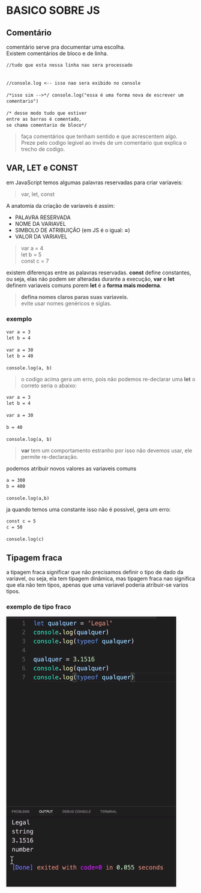 # BASICO SOBRE JS

## Comentário

comentário serve pra documentar uma escolha.  
Existem comentários de bloco e de linha.

    //tudo que esta nessa linha nao sera processado


    //console.log <-- isso nao sera exibido no console

    /*isso sim -->*/ console.log("essa é uma forma nova de escrever um comentario")

    /* desse modo tudo que estiver 
    entre as barras é comentado, 
    se chama comentario de bloco*/

> faça comentários que tenham sentido e que acrescentem algo.  
> Preze pelo codigo legivel ao invés de um comentario que explica o trecho de codigo.

## VAR, LET e CONST

em JavaScript temos algumas palavras reservadas para criar variaveis:
> var, let, const

A anatomia da criação de variaveis é assim:

- PALAVRA RESERVADA
- NOME DA VARIAVEL
- SIMBOLO DE ATRIBUIÇÃO (em JS é o igual: **=**)
- VALOR DA VARIAVEL

> var a = 4  
> let b = 5  
> const c = 7  

existem diferenças entre as palavras reservadas. **const** define constantes, ou seja, elas não podem ser alteradas durante a execução, **var** e **let** definem variaveis comuns porem **let** é a **forma mais moderna**.

> **defina nomes claros paras suas variaveis.**  
> evite usar nomes genéricos e siglas.

### exemplo

    var a = 3
    let b = 4

    var a = 30
    let b = 40

    console.log(a, b)

> o codigo acima gera um erro, pois não podemos re-declarar uma **let** o correto seria o abaixo:

    var a = 3
    let b = 4

    var a = 30
    
    b = 40

    console.log(a, b)

> **var** tem um comportamento estranho por isso não devemos usar, ele permite re-declaração.

podemos atribuir novos valores as variaveis comuns

    a = 300
    b = 400

    console.log(a,b)

ja quando temos uma constante isso não é possivel, gera um erro:

    const c = 5 
    c = 50

    console.log(c)

## Tipagem fraca

a tipagem fraca significar que não precisamos definir o tipo de dado da variavel, ou seja, ela tem tipagem dinâmica, mas tipagem fraca nao significa que ela não tem tipos, apenas que uma variavel poderia atribuir-se varios tipos.

### exemplo de tipo fraco

![print de exemplo](/prints/Captura%20de%20tela%20de%202023-05-31%2005-45-06.png)
